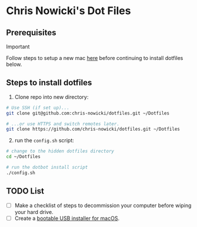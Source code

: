 # Chris Nowicki's Dot Files

## Prerequisites
> [!IMPORTANT]
> Follow steps to setup a new mac [here](https://github.com/chris-nowicki/mac-setup) before continuing to install dotfiles below.

## Steps to install dotfiles

1. Clone repo into new directory:

```zsh
# Use SSH (if set up)...
git clone git@github.com:chris-nowicki/dotfiles.git ~/Dotfiles

# ...or use HTTPS and switch remotes later.
git clone https://github.com/chris-nowicki/dotfiles.git ~/Dotfiles
```

2. run the `config.sh` script:

```zsh
# change to the hidden dotfiles directory
cd ~/Dotfiles

# run the dotbot install script
./config.sh
```

## TODO List

- [ ] Make a checklist of steps to decommission your computer before wiping your hard drive.
- [ ] Create a [bootable USB installer for macOS](https://support.apple.com/en-us/HT201372).